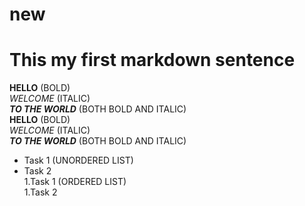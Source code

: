 # new
# This my first markdown sentence
__HELLO__ (BOLD)</br>
_WELCOME_ (ITALIC)</br>
___TO THE WORLD___ (BOTH BOLD AND ITALIC)</br>
**HELLO** (BOLD)</br>
*WELCOME* (ITALIC)</br>
***TO THE WORLD*** (BOTH BOLD AND ITALIC)</br>
* Task 1 (UNORDERED LIST)
* Task 2</br>
1.Task 1 (ORDERED LIST)</br>
1.Task 2
